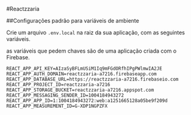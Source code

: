 #Reactzzaria

##Configurações padrão para variáveis de ambiente

Crie um arquivo `.env.local` na raiz da sua aplicação, com as seguintes variáveis.

as variáveis que pedem chaves são de uma aplicação criada com o Firebase.

```
REACT_APP_API_KEY=AIzaSyBFLmUSiM1Iq9mFGdORfhIPgPWlmwIA2JE
REACT_APP_AUTH_DOMAIN=reactzzaria-a7216.firebaseapp.com
REACT_APP_DATABASE_URL=https://reactzzaria-a7216.firebaseio.com
REACT_APP_PROJECT_ID=reactzzaria-a7216
REACT_APP_STORAGE_BUCKET=reactzzaria-a7216.appspot.com
REACT_APP_MESSAGING_SENDER_ID=1004184943272
REACT_APP_APP_ID=1:1004184943272:web:a1251665128a05be9f209d
REACT_APP_MEASUREMENT_ID=G-XDP1NGPZFX
```